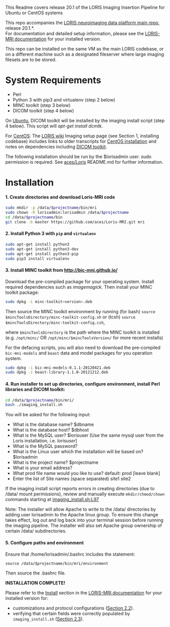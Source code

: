 This Readme covers release 20.1 of the LORIS Imaging Insertion Pipeline for Ubuntu or CentOS systems

This repo accompanies the [LORIS neuroimaging data platform main repo](https://github.com/aces/Loris/releases)</b>, release 20.1.*.<br>
For documentation and detailed setup information, please see the [LORIS-MRI documentation](docs/) for your installed version</b>.

This repo can be installed on the same VM as the main LORIS codebase, or on a different machine such as a designated fileserver where large imaging filesets are to be stored. 

# System Requirements
 * Perl
 * Python 3 with pip3 and virtualenv (step 2 below)
 * MINC toolkit (step 3 below)
 * DICOM toolkit (step 4 below)

On <u>Ubuntu</u>, DICOM toolkit will be installed by the imaging install script (step 4 below). This script will _apt-get install dcmtk_.   

For <u>CentOS</u>: The [LORIS wiki](https://github.com/aces/Loris/wiki/Imaging-Database) Imaging setup page (see Section 1, installing codebase) includes links to older transcripts for [CentOS installation](https://github.com/aces/Loris/wiki/CentOS-Imaging-installation-transcript) and notes on dependencies including [DICOM toolkit](https://github.com/aces/Loris/wiki/CentOS-Imaging-installation-transcript#7-install-dicom-toolkit).

The following installation should be run by the $lorisadmin user. sudo permission is required.
See [aces/Loris](https://github.com/aces/loris) README.md for further information. 

# Installation

#### 1. Create directories and download Loris-MRI code

   ```bash
   sudo mkdir -p /data/$projectname/bin/mri
   sudo chown -R lorisadmin:lorisadmin /data/$projectname
   cd /data/$projectname/bin
   git clone -b master https://github.com/aces/Loris-MRI.git mri
   ```

#### 2. Install Python 3 with `pip` and `virtualenv`

```bash
sudo apt-get install python3 
sudo apt-get install python3-dev
sudo apt-get install python3-pip
sudo pip3 install virtualenv
```

#### 3. Install MINC toolkit from http://bic-mni.github.io/ 

Download the pre-compiled package for your operating system.  Install required dependencies such as _imagemagick_. Then install your MINC toolkit package: 

   ```bash
   sudo dpkg -i minc-toolkit<version>.deb
   ```

  Then source the MINC toolkit environment by running (for bash)
  `source $mincToolsDirectory/minc-toolkit-config.sh` or (tcsh)
  `source $mincToolsDirectory/minc-toolkit-config.csh`,

  where `$mincToolsDirectory` is the path where the MINC toolkit is installed (e.g. `/opt/minc/` OR `/opt/minc/$mincToolsVersion/` for more recent installs)

For the defacing scripts, you will also need to download the pre-compiled `bic-mni-models` and `beast` data and model packages for you operation system.

   ```bash
   sudo dpkg -i bic-mni-models-0.1.1-20120421.deb
   sudo dpkg -i beast-library-1.1.0-20121212.deb
   ```

#### 4. Run installer to set up directories, configure environment, install Perl libraries and DICOM toolkit:

   ```bash 
   cd /data/$projectname/bin/mri/
   bash ./imaging_install.sh
   ```

  You will be asked for the following input: 

 * What is the database name? $dbname
 * What is the database host? $dbhost
 * What is the MySQL user? $lorisuser [Use the same mysql user from the Loris installation, i.e. _lorisuser_]
 * What is the MySQL password? 
 * What is the Linux user which the installation will be based on? $lorisadmin
 * What is the project name? $projectname
 * What is your email address? 
 * What prod file name would you like to use? default: prod  [leave blank]
 * Enter the list of Site names (space separated) site1 site2

  If the imaging install script reports errors in creating directories (due to /data/ mount permissions), review and manually execute `mkdir/chmod/chown` commands starting at [imaging_install.sh:L97](https://github.com/aces/Loris-MRI/blob/master/imaging_install.sh#L97)

  Note: The installer will allow Apache to write to the /data/ directories by adding user lorisadmin to the Apache linux group.  To ensure this change takes effect, log out and log back into your terminal session before running the imaging pipeline.
The installer will also set Apache group ownership of certain /data/ subdirectories.

#### 5. Configure paths and environment

   Ensure that /home/lorisadmin/.bashrc includes the statement:

   ```source /data/$projectname/bin/mri/environment```

   Then source the .bashrc file.   

**INSTALLATION COMPLETE!**

Please refer to the [Install](docs/02-Install.md) section in the 
[LORIS-MRI documentation](docs/) for your installed version for:
- customizations and protocol configurations ([Section 2.2](docs/02-Install.md#configuration)).
- verifying that certain fields were correctly populated by `imaging_install.sh`
([Section 2.3](docs/02-Install.md#post-installation-checks)).


